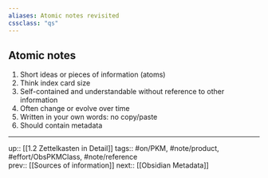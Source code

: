 ```yaml
---
aliases: Atomic notes revisited
cssclass: "qs"
---
```

## Atomic notes

1. Short ideas or pieces of information (atoms) 
2. Think index card size
3. Self-contained and understandable without reference to other information 
4. Often change or evolve over time
5. Written in your own words: no copy/paste
6. Should contain metadata

---
up:: [[1.2 Zettelkasten in Detail]]
tags:: #on/PKM, #note/product, #effort/ObsPKMClass, #note/reference  
prev:: [[Sources of information]]
next:: [[Obsidian Metadata]]

